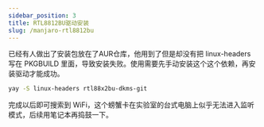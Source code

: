 ```yaml
---
sidebar_position: 3
title: RTL8812BU驱动安装
slug: /manjaro-rtl8812bu
---
```


已经有人做出了安装包放在了AUR仓库，他用到了但是却没有把 linux-headers 写在 PKGBUILD 里面，导致安装失败。使用需要先手动安装这个这个依赖，再安装驱动才能成功。
```bash
yay -S linux-headers rtl88x2bu-dkms-git
```
完成以后即可搜索到 WiFi，这个螃蟹卡在实验室的台式电脑上似乎无法进入监听模式，后续用笔记本再捣鼓一下。